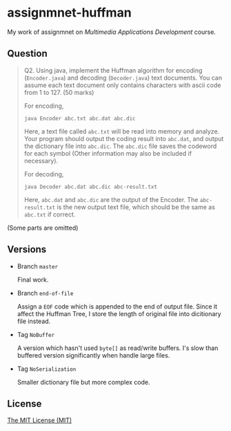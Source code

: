 # assignmnet-huffman
My work of assignmnet on *Multimedia Applications Development* course.

## Question
> Q2. Using java, implement the Huffman algorithm for encoding (`Encoder.java`)
> and decoding (`Decoder.java`) text documents. You can assume each text 
> document only contains characters with ascii code from 1 to 127. (50 marks)
>
> For encoding,
> ```
> java Encoder abc.txt abc.dat abc.dic
> ```
>
> Here, a text file called `abc.txt` will be read into memory and analyze.
> Your program should output the coding result into `abc.dat`, and output 
> the dictionary file into `abc.dic`. The `abc.dic` file saves the codeword
> for each symbol (Other information may also be included if necessary).
>
> For decoding,
> ```
> java Decoder abc.dat abc.dic abc-result.txt
> ```
>
> Here, `abc.dat` and `abc.dic` are the output of the Encoder. 
> The `abc-result.txt` is the new output text file, which should be the same 
> as `abc.txt` if correct.

(Some parts are omitted)

## Versions
- Branch `master`
  
  Final work.
  
- Branch `end-of-file`
  
  Assign a `EOF` code which is appended to the end of output file. Since it
  affect the Huffman Tree, I store the length of original file into dicitionary
  file instead.
  
- Tag `NoBuffer`
  
  A version which hasn't used `byte[]` as read/write buffers. I's slow than
  buffered version significantly when handle large files.

- Tag `NoSerialization`

  Smaller dictionary file but more complex code.

## License
[The MIT License (MIT)](http://opensource.org/licenses/MIT)
